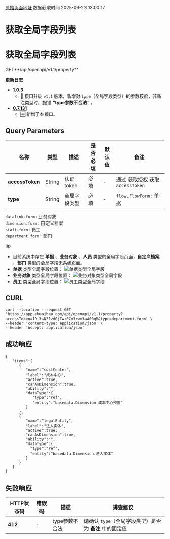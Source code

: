 [原始页面地址](https://docs.ekuaibao.com/docs/open-api/forms/get-customs-param)
数据获取时间 2025-06-23 13:00:17

# 获取全局字段列表

# 获取全局字段列表  
  
GET**/api/openapi/v1.1/property**

**更新日志**

  * [**1.0.3**](/updateLog/update-log#103)
    * 🚀 接口升级 `v1.1` 版本，新增对 `type`（全局字段类型）的参数校验，非备注类型时，报错 **”type参数不合法“** 。
  * [**0.7.131**](/updateLog/update-log#07131)
    * 🆕 新增了本接口。



## Query Parameters​

名称| 类型| 描述| 是否必填| 默认值| 备注  
---|---|---|---|---|---  
**accessToken**|  String| 认证token| 必填| -| 通过 [获取授权](/docs/open-api/getting-started/auth) 获取 `accessToken`  
**type**|  String| 全局字段类型| 必填| -| `flow.FlowForm` : 单据  
`datalink.form` : 业务对象  
`dimension.form` : 自定义档案  
`staff.form` : 员工  
`department.form` : 部门  
  
tip

  * 目前系统中存在 **单据** 、**业务对象** 、**人员** 类型的全局字段页面，**自定义档案** 、**部门** 类型的全局字段无系统页面。
  * **单据** 类型全局字段位置： ![单据类型全局字段](/assets/images/单据类型全局字段-d8fdea3a01a34c0f5f00ddd022d91f95.png)
  * **业务对象** 类型全局字段位置： ![业务对象类型全局字段](/assets/images/业务对象类型全局字段-3c2d6d4a4e6c79039f5b5ea7a5ca3efe.png)
  * **员工** 类型全局字段位置： ![员工类型全局字段](/assets/images/员工类型全局字段-7b6f55c6f0ea881b256761859b629339.png)



## CURL​
    
    
    curl --location --request GET 'https://app.ekuaibao.com/api/openapi/v1.1/property?accessToken=ID_3sNZ1zd0jTw:PCx3rwm3aA00qM&type=department.form' \  
    --header 'content-type: application/json' \  
    --header 'Accept: application/json'  
    

## 成功响应​
    
    
    {  
       "items":[  
          {  
             "name":"costCenter",  
             "label":"成本中心",  
             "active":true,  
             "canAsDimension":true,  
             "ability":"",  
             "dataType":{  
                "type":"ref",  
                "entity":"basedata.Dimension.成本中心预置"  
             }  
          },  
          {  
             "name":"legalEntity",  
             "label":"法人实体",  
             "active":true,  
             "canAsDimension":true,  
             "ability":"",  
             "dataType":{  
               "type":"ref",  
               "entity":"basedata.Dimension.法人实体"  
             }  
          }  
       ]  
    }  
    

## 失败响应​

HTTP状态码| 错误码| 描述| 排查建议  
---|---|---|---  
**412**|  -| type参数不合法| 请确认 `type`（全局字段类型）是否为 **备注** 中的固定值
